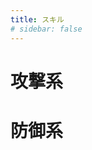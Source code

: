 ```yaml
---
title: スキル
# sidebar: false
---
```


# 攻撃系

<CardProfile command="test-cmd/smash" />
<CardProfile command="test-cmd/fire" />
<!--<CardProfile command="00000000001KdPKW2gri4zTP02Eo0002" />
<CardProfile command="00000000001KdPKW2gri4zTP06yA0002" />
<CardProfile command="00000000001KdPKW2gri4zTP06yA0003" />
<CardProfile command="00000000001KdPKW2gri4zTP06yA0004" />
<CardProfile command="00000000001KdPKW2gri4zTP06yA0005" />
<CardProfile command="00000000001KdPKW2gri4zTP06yA0006" />
<CardProfile command="00000000001KdPKW2gri4zTP06yA0007" />
<CardProfile command="00000000001KdPKW2gri4zTP06yA0008" />
<CardProfile command="00000000001KdPKW2gri4zTP06yA0009" />
<CardProfile command="00000000001KdPKW2gri4zTP06yA000a" />
<CardProfile command="00000000001KdPKW2gri4zTP06yA000b" />
<CardProfile command="00000000001KdPKW2gri4zTP06yA000c" />
<CardProfile command="00000000001KdPKW2gri4zTP06yA000d" />
<CardProfile command="00000000001KdPKW2gri4zTP06yA000e" />
<CardProfile command="00000000001KdPKW2gri4zTP06yA000f" />
<CardProfile command="00000000001KdPKW2gri4zTP06yA000g" />
<CardProfile command="00000000001KdPKW2gri4zTP06yA000h" />
<CardProfile command="00000000001KdPKW2gri4zTP06yA000i" />
<CardProfile command="00000000001KdPKW2gri4zTP06yA000j" />
<CardProfile command="00000000001KdPKW2gri4zTP06yA000k" />
<CardProfile command="00000000001KdPKW2gri4zTP06yA000l" />
<CardProfile command="00000000001KdPKW2gri4zTP06yA000m" />
<CardProfile command="00000000001KdPKW2gri4zTP06yA000n" />
<CardProfile command="00000000001KdPKW2gri4zTP06yA000o" />
<CardProfile command="00000000001KdPKW2gri4zTP078M0002" />
<CardProfile command="00000000001KdPKW2gri4zTP078M0003" />
<CardProfile command="00000000001KdPKW2gri4zTP078M0004" />
<CardProfile command="00000000001KdPKW2gri4zTP078M0005" />
<CardProfile command="00000000001KdPKW2gri4zTP08L20002" />
<CardProfile command="00000000001KdPKW2gri4zTP08L20003" />
<CardProfile command="00000000001KdPKW2gri4zTP08L20004" />
<CardProfile command="00000000001KdPKW2gri4zTP08L20005" />
<CardProfile command="00000000001KdPKW2gri4zTP08L20006" />
<CardProfile command="00000000001KdPKW2gri4zTP0a2s0002" />
<CardProfile command="00000000001KdPKW2gri4zTP0a2s0003" />
<CardProfile command="00000000001KdPKW2gri4zTP0a2s0004" />
<CardProfile command="00000000001KdPKW2gri4zTP0a2s0005" />
<CardProfile command="00000000001KdPKW2gri4zTP0a2s0006" />
<CardProfile command="00000000001KdPKW2gri4zTP0a2s0007" />
<CardProfile command="00000000001KdPKW2gri4zTP0bo40002" />
<CardProfile command="00000000001KdPKW2gri4zTP0bo40003" />
<CardProfile command="00000000001KdPKW2gri4zTP0bo40004" />
<CardProfile command="00000000001KdPKW2gri4zTP0bo40005" />
<CardProfile command="00000000001KdPKW2gri4zTP0bo40006" />
<CardProfile command="00000000001KdPKW2gri4zTP0bo40007" />
<CardProfile command="00000000001KdPKW2gri4zTP0bo40008" />
<CardProfile command="00000000001KdPKW2gri4zTP0bo40009" />
<CardProfile command="00000000001KdPKW2gri4zTP0bo4000a" />
<CardProfile command="00000000001KdPKW2gri4zTP0caY0002" /> -->
<CardProfile command="00000000001KdPKW2gri4zTP0caY0003" />
<!-- <CardProfile command="00000000001KdPKW2gri4zTP0caY0004" />
<CardProfile command="00000000001KdPKW2gri4zTP0caY0005" />
<CardProfile command="00000000001KdPKW2gri4zTP0caY0006" />
<CardProfile command="00000000001KdPKW2gri4zTP0caY0007" />
<CardProfile command="00000000001KdPKW2gri4zTP0caY0008" />
<CardProfile command="00000000001Ke9aG3TYufqYy00a80002" />
<CardProfile command="00000000001Ke9aG3TYufqYy08Ww0002" />
<CardProfile command="00000000001Ke9aG3TYufqYy08Ww0003" />
<CardProfile command="00000000001Ke9aG3TYufqYy08Ww0004" />
<CardProfile command="00000000001Ke9aG3TYufqYy08Ww0005" />
<CardProfile command="00000000001Ke9aG3TYufqYy08Ww0006" />
<CardProfile command="00000000001Ke9aG3TYufqYy08Ww0007" />
<CardProfile command="00000000001Ke9aG3TYufqYy08Ww0008" />
<CardProfile command="00000000001Ke9aG3TYufqYy08Ww0009" />
<CardProfile command="00000000001Ke9aG3TYufqYy08Ww000a" />
<CardProfile command="00000000001Ke9aG3TYufqYy08Ww000b" />
<CardProfile command="00000000001Ke9aG3TYufqYy08Ww000c" />
<CardProfile command="00000000001Ke9aG3TYufqYy08Ww000d" />
<CardProfile command="00000000001Ke9aG3TYufqYy08Ww000e" />
<CardProfile command="00000000001Ke9aG3TYufqYy08Ww000f" />
<CardProfile command="00000000001Ke9aG3TYufqYy08Ww000g" />
<CardProfile command="00000000001Ke9aG3TYufqYy08Ww000h" />
<CardProfile command="00000000001Ke9aG3TYufqYy08Ww000i" />
<CardProfile command="00000000001Ke9aG3TYufqYy08Ww000j" />
<CardProfile command="00000000001Ke9aG3TYufqYy08Ww000k" />
<CardProfile command="00000000001Ke9aG3TYufqYy08Ww000l" />
<CardProfile command="00000000001Ke9aG3TYufqYy08Ww000m" />
<CardProfile command="00000000001Ke9aG3TYufqYy08Ww000n" />
<CardProfile command="00000000001Ke9aG3TYufqYy08Ww000o" />
<CardProfile command="00000000001Ke9aG3TYufqYy08Ww000p" />
<CardProfile command="00000000001Ke9aG3TYufqYy0d2Y0002" />
<CardProfile command="00000000001Kemth17VFNzqU0aW80002" />
<CardProfile command="00000000001Kemth17VFNzqU0aW80003" />
<CardProfile command="00000000001Kemth17VFNzqU0aW80004" />
<CardProfile command="00000000001Kemth17VFNzqU0aW80005" />
<CardProfile command="00000000001Kemth17VFNzqU0aW80006" />
<CardProfile command="00000000001Kemth17VFNzqU0aW80007" />
<CardProfile command="00000000001Kemth17VFNzqU0aW80008" />
<CardProfile command="00000000001Kemth17VFNzqU0aW80009" />
<CardProfile command="00000000001Kemth17VFNzqU0aW8000a" />
<CardProfile command="00000000001Kemth17VFNzqU0aW8000b" />
<CardProfile command="00000000001Kemth17VFNzqU0aW8000c" />
<CardProfile command="00000000001Kemth17VFNzqU0aW8000d" />
<CardProfile command="00000000001Kemth17VFNzqU0aW8000e" />
<CardProfile command="00000000001Kemth17VFNzqU0aW8000f" />
<CardProfile command="00000000001Kemth17VFNzqU0aW8000g" />
<CardProfile command="00000000001Kemth17VFNzqU0aW8000h" />
<CardProfile command="00000000001Kemth17VFNzqU0aW8000i" />
<CardProfile command="00000000001Kemth17VFNzqU0aW8000j" />
<CardProfile command="00000000001Kemth17VFNzqU0cXO0002" />
<CardProfile command="00000000001Kemth17VFNzqU0cXO0003" />
<CardProfile command="00000000001Kemth17VFNzqU0cXO0004" />
<CardProfile command="00000000001Kemth17VFNzqU0cXO0005" />
<CardProfile command="00000000001Kemth17VFNzqU0cXO0006" />
<CardProfile command="00000000001Kemth17VFNzqU0cXO0007" />
<CardProfile command="00000000001Kemth17VFNzqU0cXO0008" />
<CardProfile command="00000000001Kemth17VFNzqU0cXO0009" />
<CardProfile command="00000000001Kemth17VFNzqU0cY80002" />
<CardProfile command="00000000001Kemth17VFNzqU0cY80003" />
<CardProfile command="00000000001Kemth17VFNzqU0cY80004" />
<CardProfile command="00000000001Kemth17VFNzqU0cY80005" />
<CardProfile command="00000000001KgHvr0C2M78ex04jg0002" /> -->

# 防御系

<CardProfile command="test-cmd/guard" />
<CardProfile command="test-cmd/protect" />
<CardProfile command="test-cmd/avoid" />
<CardProfile command="test-cmd/barrier" />
